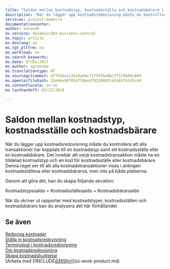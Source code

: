 ```yaml
---
title: "Saldon mellan kostnadstyp, kostnadsställe och kostnadsbärare | Microsoft Docs"
description: "När du lägger upp kostnadsredovisning måste du kontrollera att alla transaktioner har kopplats till en kostnadstyp samt ett kostnadsställe eller en kostnadsbärare. Det innebär att varje kostnadstransaktion måste ha en tilldelad kostnadstyp och en kod för kostnadsställe eller kostnadsbärare. Denna regel ser till att alla kostnadstransaktioner visas i antingen kostnadsställena eller kostnadsbärarna, men inte på båda platserna."
services: project-madeira
documentationcenter: 
author: SorenGP
ms.service: dynamics365-business-central
ms.topic: article
ms.devlang: na
ms.tgt_pltfrm: na
ms.workload: na
ms.search.keywords: 
ms.date: 07/01/2017
ms.author: sgroespe
ms.translationtype: HT
ms.sourcegitcommit: d7fb34e1c9428a64c71ff47be8bcff174649c00d
ms.openlocfilehash: 31e66e98f854758ee479220803c42e61fe2d3c44
ms.contentlocale: sv-se
ms.lasthandoff: 03/22/2018

---
```

# <a name="balances-between-cost-type-cost-center-and-cost-object"></a>Saldon mellan kostnadstyp, kostnadsställe och kostnadsbärare
När du lägger upp kostnadsredovisning måste du kontrollera att alla transaktioner har kopplats till en kostnadstyp samt ett kostnadsställe eller en kostnadsbärare. Det innebär att varje kostnadstransaktion måste ha en tilldelad kostnadstyp och en kod för kostnadsställe eller kostnadsbärare. Denna regel ser till att alla kostnadstransaktioner visas i antingen kostnadsställena eller kostnadsbärarna, men inte på båda platserna.  

 Genom att göra det, kan du skapa följande ekvation:  

 Kostnadstypssaldo = Kostnadsställesaldo + Kostnadsbärarsaldo  

 När du skriver ut rapporter med kostnadstyper, kostnadsställen och kostnadsbärare kan du analysera det här förhållandet.  

## <a name="see-also"></a>Se även  
[Redovisa kostnader](finance-manage-cost-accounting.md)  
 [Ställa in kostnadsredovisning](finance-set-up-cost-accounting.md)   
 [Terminologi i kostnadsredovisning](finance-terminology-in-cost-accounting.md)   
 [Om kostnadsredovisning](finance-about-cost-accounting.md)  
 [Skapa kostnadsbudgetar](finance-create-cost-budgets.md)  
 [Arbeta med [!INCLUDE[d365fin](includes/d365fin_md.md)]](ui-work-product.md)

